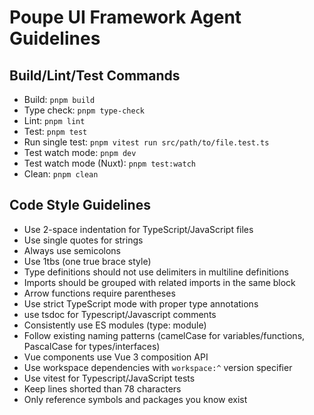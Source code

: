 # Poupe UI Framework Agent Guidelines

## Build/Lint/Test Commands
- Build: `pnpm build`
- Type check: `pnpm type-check`
- Lint: `pnpm lint`
- Test: `pnpm test`
- Run single test: `pnpm vitest run src/path/to/file.test.ts`
- Test watch mode: `pnpm dev`
- Test watch mode (Nuxt): `pnpm test:watch`
- Clean: `pnpm clean`

## Code Style Guidelines
- Use 2-space indentation for TypeScript/JavaScript files
- Use single quotes for strings
- Always use semicolons
- Use 1tbs (one true brace style)
- Type definitions should not use delimiters in multiline definitions
- Imports should be grouped with related imports in the same block
- Arrow functions require parentheses
- Use strict TypeScript mode with proper type annotations
- use tsdoc for Typescript/Javascript comments
- Consistently use ES modules (type: module)
- Follow existing naming patterns (camelCase for variables/functions, PascalCase for types/interfaces)
- Vue components use Vue 3 composition API
- Use workspace dependencies with `workspace:^` version specifier
- Use vitest for Typescript/JavaScript tests
- Keep lines shorted than 78 characters
- Only reference symbols and packages you know exist

